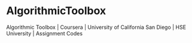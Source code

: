 # AlgorithmicToolbox
Algorithmic Toolbox | Coursera | University of California San Diego | HSE University | Assignment Codes
